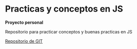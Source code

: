 # Practicas y conceptos en JS

__Proyecto personal__

Repositorio para practicar conceptos y buenas practicas en JS

[Repositorio de GIT](https://github.com/FreddyMh77/JS)